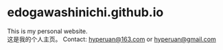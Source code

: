 # edogawashinichi.github.io
This is my personal website.  
这是我的个人主页。
Contact: hyperuan@163.com or hyperuan@gmail.com